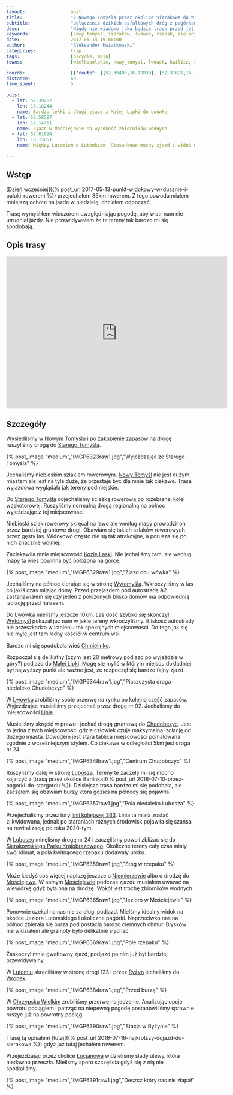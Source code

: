 ```yaml
---
layout:                 post
title:                  "Z Nowego Tomyśla przez okolice Sierakowa do Wronek"
subtitle:               "połączenie dzikich asfaltowych dróg z pagórkami Sierakowskiego Parku Krajobrazowego"
desc:                   "Nigdy nie wiadomo jaka będzie trasa przed jej przejazdem. Czasami coś mało ciekawego może okazać się czymś wyjątkowym. Tego dnia odkryłem trasę, którą polecam każdemu. Ruch samochodów praktycznie nie występuje."
keywords:               [nowy tomyśl, sieraków, lwówek, rzepak, zielony, wiosna, chodobczyce, mościejewo, lutom, chrzypsko]
date:                   2017-05-14 19:00:00
author:                 "Aleksander Kwiatkowski"
categories:             trip
tags:                   [bicycle, main]
towns:                  [wielkopolskie, nowy_tomysl, lwowek, kwilicz, chrzypsko_wielkie, sierakow, wronki]

coords:                 [{"route": [[52.30405,16.12830], [52.31691,16.13697], [52.33878,16.16375], [52.37888,16.17817], [52.38548,16.17817], [52.41120,16.19765], [52.44741,16.17740], [52.44935,16.17989], [52.46509,16.16255], [52.47309,16.16195], [52.48919,16.13199], [52.49787,16.16607], [52.50811,16.16761], [52.51093,16.16504], [52.51955,16.16529], [52.53192,16.18469], [52.55541,16.17474], [52.55833,16.16753], [52.56282,16.17096], [52.58280,16.14701], [52.60016,16.14624], [52.60407,16.15019], [52.61632,16.15251], [52.62653,16.14221], [52.64101,16.16924], [52.63065,16.21714], [52.62716,16.21894], [52.63122,16.25490], [52.62549,16.25808], [52.64388,16.29275], [52.66595,16.30932], [52.67152,16.30237], [52.69067,16.33258], [52.69712,16.35747], [52.70706,16.36992], [52.70498,16.38545]], "type": "bicycle"}]
distance:               69
time_spent:             5

pois:
  - lat: 52.39202
    lon: 16.18244
    name: Bardzo lekki i długi zjazd z Małej Lipki do Lwówka
  - lat: 52.58597
    lon: 16.14751
    name: Zjazd w Mościejewie na wysokość zbiorników wodnych
  - lat: 52.61824
    lon: 16.15051
    name: Między Lutomiem a Lutomkiem. Stosunkowo mocny zjazd i widok na pagórki okolic Sierakowa.

---
```


[wiki-nowy-tomysl]: https://pl.wikipedia.org/wiki/Nowy_Tomy%C5%9Bl
[wiki-stary-tomysl]: https://pl.wikipedia.org/wiki/Stary_Tomy%C5%9Bl
[wiki-kozie-laski]: https://pl.wikipedia.org/wiki/Kozie_Laski
[wiki-wytomysl]: https://pl.wikipedia.org/wiki/Wytomy%C5%9Bl_(wie%C5%9B_w_wojew%C3%B3dztwie_wielkopolskim)
[wiki-lwowek]: https://pl.wikipedia.org/wiki/Lw%C3%B3wek
[wiki-mala-lipka]: https://pl.wikipedia.org/wiki/Ma%C5%82a_Lipka
[wiki-linie]: https://pl.wikipedia.org/wiki/Linie_(wojew%C3%B3dztwo_wielkopolskie)
[wiki-chudobczyce]: https://pl.wikipedia.org/wiki/Chudobczyce
[wiki-lubosz]: https://pl.wikipedia.org/wiki/Lubosz
[wiki-park-sierakow]: https://pl.wikipedia.org/wiki/Sierakowski_Park_Krajobrazowy
[wiki-niemierzewo]: https://pl.wikipedia.org/wiki/Niemierzewo
[wiki-mosciejewo]: https://pl.wikipedia.org/wiki/Mo%C5%9Bciejewo
[wiki-lutom]: https://pl.wikipedia.org/wiki/Lutom_(wojew%C3%B3dztwo_wielkopolskie)
[wiki-ryzyn]: https://pl.wikipedia.org/wiki/Ry%C5%BCyn
[wiki-wronki]: https://pl.wikipedia.org/wiki/Wronki
[wiki-chrzypsko-wielkie]: https://pl.wikipedia.org/wiki/Chrzypsko_Wielkie
[wiki-lucjanowo]: https://pl.wikipedia.org/wiki/Lucjanowo
[wiki-chmielinko]: https://pl.wikipedia.org/wiki/Chmielinko
[wiki-kolej-363]: https://pl.wikipedia.org/wiki/Linia_kolejowa_nr_363

Wstęp
-----

[Dzień wcześniej]({% post_url 2017-05-13-punkt-widokowy-w-dusznie-i-paluki-rowerem %})
przejechałem 85km rowerem.
Z tego powodu miałem mniejszą ochotę na jazdę w niedzielę, chciałem odpocząć.

Trasę wymyśliłem wieczorem uwzględniając pogodę, aby wiatr nam nie utrudniał jazdy.
Nie przewidywałem że te tereny tak bardzo mi się spodobają.

Opis trasy
----------

<iframe height='405' width='590' frameborder='0' allowtransparency='true' scrolling='no' src='https://www.strava.com/activities/986169246/embed/780accd59b7557925aaa88bd9bd8eeffcab50f2f'></iframe>

Szczegóły
---------

Wysiedliśmy w [Nowym Tomyślu][wiki-nowy-tomysl] i po zakupienie zapasów na
drogę ruszyliśmy drogą do [Starego Tomyśla][wiki-stary-tomysl].

{% post_image "medium","IMGP6323raw1.jpg","Wyjeżdzając ze Starego Tomyśla" %}

Jechaliśmy niebieskim szlakiem rowerowym.
[Nowy Tomyśl][wiki-nowy-tomysl] nie jest dużym miastem ale jest na tyle duże,
że przestaje być dla mnie tak ciekawe. Trasa wyjazdowa wyglądała jak tereny
podmiejskie.

Do [Starego Tomyśla][wiki-stary-tomysl] dojechaliśmy ścieżką rowerową po
rozebranej kolei wąskotorowej. Ruszyliśmy normalną drogą regionalną
na północ wyjeżdzając z tej miejscowości.

Niebieski szlak rowerowy skręcał na lewo ale według mapy prowadził on
przez bardziej gruntowe drogi. Obawiam się takich szlaków rowerowych
przez gęsty las. Widokowo często nie są tak atrakcyjne, a porusza się po
nich znacznie wolniej.

Zaciekawiła mnie miejscowość [Kozie Laski][wiki-kozie-laski]. Nie jechaliśmy tam,
ale według mapy ta wieś powinna być położona na górce.

{% post_image "medium","IMGP6329raw1.jpg","Zjazd do Lwówka" %}

Jechaliśmy na północ kierując się w stronę [Wytomyśla][wiki-wytomysl].
Wkroczyliśmy w las co jakiś czas mijając domy. Przed przejazdem pod autostradą
A2 zastanawiałem się czy jeden z położonych blisko domów ma odpowiednią izolację
przed hałasem.

Do [Lwówka][wiki-lwowek] mieliśmy jeszcze 10km. Las dość szybko się skończył.
[Wytomyśl][wiki-wytomysl] pokazał już nam w jakie tereny wkroczyliśmy.
Bliskość autostrady nie przeszkadza w istnieniu tak spokojnych miejscowości.
Do tego jak się nie mylę jest tam ładny kościół w centrum wsi.

Bardzo mi się spodobała wieś [Chmielinko][wiki-chmielinko].

Rozpoczał się delikatny (czym jest 20 metrowy podjazd po wyjeździe w góry?)
podjazd do [Małej Lipki][wiki-mala-lipka]. Mogę się mylić w którym miejscu
dokładniej był najwyższy punkt ale ważne jest, że rozpoczął się bardzo
fajny zjazd.

{% post_image "medium","IMGP6344raw1.jpg","Piaszczysta droga niedaleko Chudobczyc" %}

W [Lwówku][wiki-lwowek] zrobiliśmy sobie przerwę na rynku po kolejną część zapasów.
Wyjeżdzając musieliśmy przejechać przez drogę nr 92.
Jechaliśmy do miejscowości [Linie][wiki-linie].

Musieliśmy skręcić w prawo i jechać drogą gruntową do [Chudobczyc][wiki-chudobczyce].
Jest to jedna z tych miejscowości gdzie człowiek czuje maksymalną
izolację od dużego miasta.
Dowodem jest stara tablica miejscowości pomalowana zgodnie z wcześniejszym
stylem. Co ciekawe w odległości 5km jest droga nr 24.

{% post_image "medium","IMGP6348raw1.jpg","Centrum Chudobczyc" %}

Ruszyliśmy dalej w stronę [Lubosza][wiki-lubosz]. Tereny te zaczeły mi się mocno
kojarzyć z
[trasą przez okolice Barlinka]({% post_url 2016-07-10-przez-pagorki-do-stargardu %}).
Dzisiejsza trasa bardzo mi się podobała, ale zacząłem się obawiam burzy która
gdzieś na północy się pojawiła.

{% post_image "medium","IMGP6357raw1.jpg","Pola niedaleko Lubosza" %}

Przejechaliśmy przez tory [linii kolejowej 363][wiki-kolej-363]. Linia ta miała
zostać zlikwidowana, jednak po staraniach różnych środowisk pojawiła się
szansa na rewitalizację po roku 2020-tym.

W [Luboszu][wiki-lubosz] minęliśmy drogę nr 24 i zaczęliśmy powoli zbliżać się
do [Sierakowskiego Parku Krajobrazowego][wiki-park-sierakow].
Okoliczne tereny cały czas miały swój klimat, a pola kwitnącego rzepaku
dodawały uroku.

{% post_image "medium","IMGP6359raw1.jpg","Stóg w rzepaku" %}

Może kiedyś coś więcej napiszę jeszcze o [Niemierzewie][wiki-niemierzewo] albo o
drodzę do [Mościejewa][wiki-mosciejewo]. W samym [Mościejewie][wiki-mosciejewo]
podczas zjazdu musiałem uważać na wiewiórkę gdyż była ona na drodzę. Wokół
jest trochę zbiorników wodnych.

{% post_image "medium","IMGP6365raw1.jpg","Jezioro w Mościejewie" %}

Ponownie czekał na nas nie za długi podjazd. Mielśmy idealny widok na
okolice Jeziora Lutomskiego i okoliczne pagórki. Naprzeciwko nas na północ
zbierała się burza pod postacią bardzo ciemnych chmur. Błysków nie widziałem
ale grzmoty było delikatnie słychać.

{% post_image "medium","IMGP6369raw1.jpg","Pole rzepaku" %}

Zaskoczył mnie gwałtowny zjazd, podjazd po nim już był bardziej
przewidywalny.

W [Lutomiu][wiki-lutom] skręciliśmy w stronę drogi 133 i przez
[Ryżyn][wiki-ryzyn] jechaliśmy do [Wronek][wiki-wronki].

{% post_image "medium","IMGP6384raw1.jpg","Przed burzą" %}

W [Chrzypsku Wielkim][wiki-chrzypsko-wielkie] zrobiliśmy przerwę na jedzenie.
Analizując opcje powrotu pociągiem i patrząc na niepewną pogodę postanowiliśmy
sprawnie ruszyć już na powrotny pociąg.

{% post_image "medium","IMGP6390raw1.jpg","Stacja w Ryżynie" %}

Trasę tą opisałem [tutaj]({% post_url 2016-07-16-najkrotszy-dojazd-do-sierakowa %})
gdyż już tutaj jechałem rowerem.

Przejeżdzając przez okolice [Łucjanowa][wiki-lucjanowo] widzieliśmy ślady
ulewy, która niedawno przeszła. Mieliśmy sporo szczęścia gdyż się z nią
nie spotkaliśmy.

{% post_image "medium","IMGP6391raw1.jpg","Deszcz który nas nie złapał" %}
